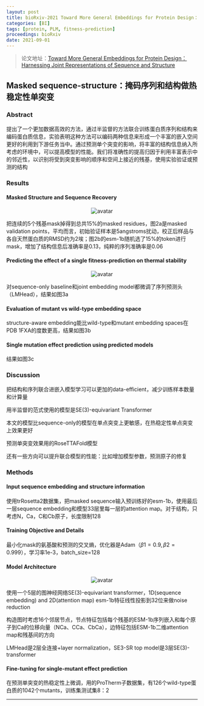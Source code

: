 ```yaml
---
layout: post
title: bioRxiv-2021 Toward More General Embeddings for Protein Design：Harnessing Joint Representations of Sequence and Structure
categories: [BI]
tags: [protein, PLM, fitness-prediction]
proceedings: bioRxiv
date: 2021-09-01
---
```


> 论文地址：[Toward More General Embeddings for Protein Design：Harnessing Joint Representations of Sequence and Structure](http://biorxiv.org/lookup/doi/10.1101/2021.09.01.458592)
>

## Masked sequence-structure：掩码序列和结构做热稳定性单突变

### Abstract

提出了一个更加数据高效的方法，通过半监督的方法联合训练蛋白质序列和结构来编码蛋白质信息，实验表明这种方法可以编码两种信息来形成一个丰富的嵌入空间更好的利用到下游任务当中。通过预测单个突变的影响，将丰富的结构信息纳入所考虑的环境中，可以提高模型的性能。我们将准确性的提高归因于利用丰富表示中的邻近性，以识别将受到突变影响的顺序和空间上接近的残基，使用实验验证或预测的结构

### Results

#### Masked Structure and Sequence Recovery

<div align="center" style="float:center"><img src="https://blog-img-1259433191.cos.ap-shanghai.myqcloud.com/Masked sequence-structure/fig2.png" alt="avatar" style="zoom:100%;" /></div>

把连续的5个残基mask掉得到总共15%的masked residues，图2a是masked validation points，平均而言，初始验证样本是5angstroms扰动，校正后样品与各自天然蛋白质的RMSD约为2埃；图2b的esm-1b随机选了15%的token进行mask，增加了结构信息后准确率是0.13，纯粹的序列准确率是0.06

#### Predicting the effect of a single fitness-prediction on thermal stability

<div align="center" style="float:center"><img src="https://blog-img-1259433191.cos.ap-shanghai.myqcloud.com/Masked sequence-structure/fig3.png" alt="avatar" style="zoom:100%;" /></div>

对sequence-only baseline和joint embedding model都微调了序列预测头（LMHead），结果如图3a

#### Evaluation of mutant vs wild-type embedding space

structure-aware embedding能比wild-type和mutant embedding spaces在PDB 1FXA的度数更高，结果如图3b

#### Single mutation effect prediction using predicted models

结果如图3c

### Discussion

把结构和序列联合进嵌入模型学习可以更加的data-efficient，减少训练样本数量和计算量

用半监督的范式使用的模型是SE(3)-equivariant Transformer

本文的模型比sequence-only的模型在单点突变上更敏感，在热稳定性单点突变上效果更好

预测单突变效果用的RoseTTAFold模型

还有一些方向可以提升联合模型的性能：比如增加模型参数，预测原子的修复

### Methods

#### Input sequence embedding and structure information

使用trRosetta2数据集，把masked sequence输入预训练好的esm-1b，使用最后一层sequence embedding和模型33层里每一层的attention map。对于结构，只考虑N，Ca，C和Cb原子，长度限制128

#### Training Objective and Details

最小化mask的氨基酸和预测的交叉熵，优化器是Adam（$\beta1=0.9,\beta2=0.999$），学习率1e-3，batch_size=128

#### Model Architecture

<div align="center" style="float:center"><img src="https://blog-img-1259433191.cos.ap-shanghai.myqcloud.com/Masked sequence-structure/fig1.png" alt="avatar" style="zoom:100%;" /></div>

使用一个5层的图神经网络SE(3)-equivariant transformer，1D(sequence embedding) and 2D(attention map) esm-1b特征线性投影到32位来做noise reduction

构造图时考虑16个邻居节点，节点特征包括每个残基的ESM-1b序列嵌入和每个原子到Ca的位移向量（NCa、CCa、CbCa），边特征包括ESM-1b二维attention map和残基间的方向

LMHead是2层全连接+layer normalization，SE3-SR top model是3层SE(3)-transformer

#### Fine-tuning for single-mutant effect prediction

在预测单突变的热稳定性上微调，用的ProTherm子数据集，有126个wild-type蛋白质的1042个mutants，训练集测试集8：2


<HR align=left color=#987cb9 SIZE=1>
